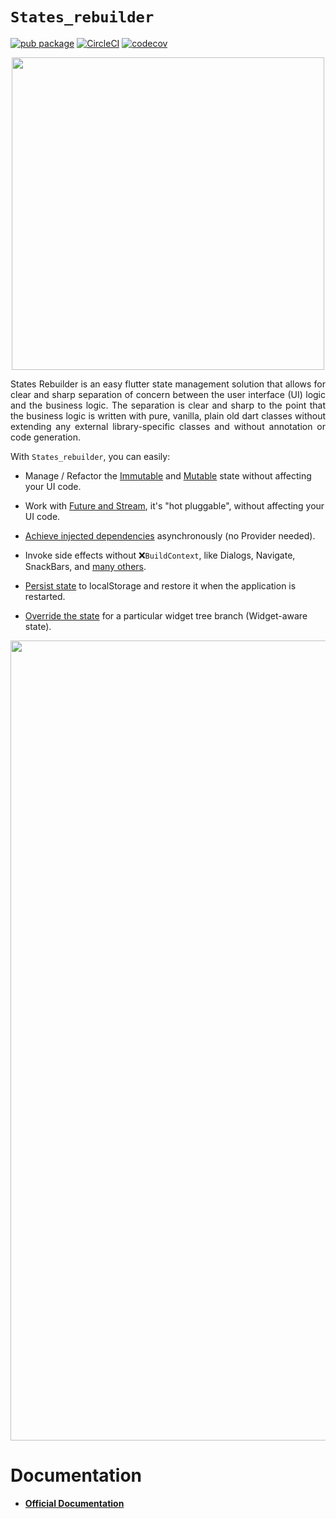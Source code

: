 # `States_rebuilder` <!-- omit in toc --> 

[![pub package](https://img.shields.io/pub/v/states_rebuilder.svg)](https://pub.dev/packages/states_rebuilder)
[![CircleCI](https://circleci.com/gh/GIfatahTH/states_rebuilder.svg?style=svg)](https://circleci.com/gh/GIfatahTH/states_rebuilder)
[![codecov](https://codecov.io/gh/GIfatahTH/states_rebuilder/branch/master/graph/badge.svg)](https://codecov.io/gh/GIfatahTH/states_rebuilder)

<p align="center">
    <image src="assets/Logo-Black.png" width="500" alt=''/>
</p>

<p align="justify">
States Rebuilder is an easy flutter state management solution that allows for clear and sharp separation of concern between the user interface (UI) logic and the business logic. The separation is clear and sharp to the point that the business logic is written with pure, vanilla, plain old dart classes without extending any external library-specific classes and without annotation or code generation.
</p>

 With `States_rebuilder`, you can easily: 
* Manage / Refactor the [Immutable](https://github.com/GIfatahTH/states_rebuilder/wiki/immutable-state-management) and [Mutable](https://github.com/GIfatahTH/states_rebuilder/wiki/mutable-state-management) state without affecting your UI code. 

* Work with [Future and Stream](https://github.com/GIfatahTH/states_rebuilder/wiki/futures_and_streams), it's "hot pluggable", without affecting your UI code.


* [Achieve injected dependencies](https://github.com/GIfatahTH/states_rebuilder/wiki/Asynchronous-Dependency-Injection) asynchronously (no Provider needed). &nbsp; 

* Invoke side effects without ❌`BuildContext`, like Dialogs, Navigate, SnackBars, and [many others](https://github.com/GIfatahTH/states_rebuilder/issues/129). 

* [Persist state](https://github.com/GIfatahTH/states_rebuilder/issues/134) to localStorage and restore it when the application is restarted.

* [Override the state](https://github.com/GIfatahTH/states_rebuilder/wiki/17-inherited_inject) for a particular widget tree branch (Widget-aware state).

<p align="center" >
    <image src="./assets/Poster-Simple.png"  width="1280" alt=''/>
</p>

# Documentation
* [**Official Documentation**](states_rebuilder_package)
